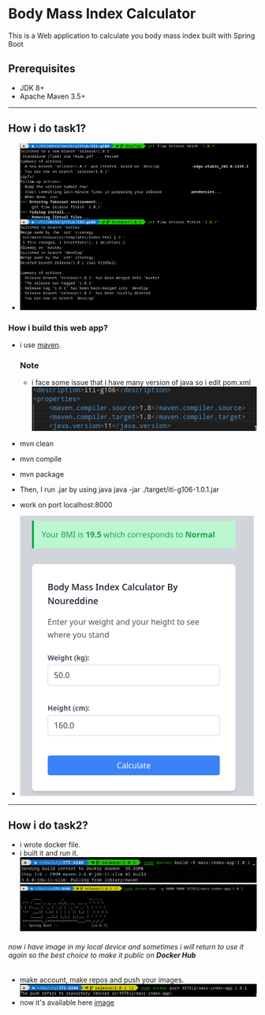# Body Mass Index Calculator

This is a Web application to calculate you body mass index built with Spring Boot


## Prerequisites
* JDK 8+
* Apache Maven 3.5+
---
## How i do task1?
- ![release](./images/release.png)

### How i build this web app?
- i use [maven](https://maven.apache.org/).
	### Note
	- i face some issue that i have many version of java so i edit pom.xml
	![issue](./images/issue.png)
- mvn clean 
- mvn compile 
- mvn package 
- Then, I run .jar by using java
		java -jar ./target/iti-g106-1.0.1.jar
- work on port localhost:8000

- ![finalEdit](./images/finalEdit.png)
---
## How i do task2?
- i wrote docker file.
- i built it and run it.
 ![build](./images/dockerBuild.png)
 ![run](./images/dockerRun.png)
###### now i have image in my local device and sometimes i will return to use it again so the best choice to make it public on **Docker Hub**
- make account, make repos and push your images.
 ![push](./images/dockerPush.png)
- now it's available here [image](https://hub.docker.com/r/357812/mass-index-app/tags)


